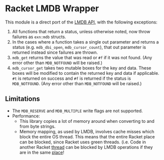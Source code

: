 # Racket LMDB Wrapper

This module is a direct port of the [LMDB API](http://www.lmdb.tech/doc), with the following exceptions:

1. All functions that return a status, unless otherwise noted, now throw failures as `exn:mdb` structs.
2. In the cases where a function takes a single out parameter and returns a status (e.g. `mdb_dbi_open`, `mdb_cursor_count`), that out parameter is returned instead since failures are thrown.
3. `mdb_get` returns the value that was read or `#f` if it was not found.
   (Any error other than `MDB_NOTFOUND` will be raised.)
4. `mdb_cursor_get` takes two mutable boxes for the key and data.
   These boxes will be modified to contain the returned key and data if applicable.
   `#t` is returned on success and `#f` is returned if the status is `MDB_NOTFOUND`.
   (Any error other than `MDB_NOTFOUND` will be raised.)

## Limitations

* The `MDB_RESERVE` and `MDB_MULTIPLE` write flags are not supported.
* Performance:
  * This library copies a lot of memory around when converting to and from byte strings.
  * Memory mapping, as used by LMDB, involves cache misses which block the entire OS thread.
    This means that the entire Racket place can be blocked, since Racket uses green threads.
    (i.e. Code in another Racket [thread](https://docs.racket-lang.org/reference/threads.html) can be blocked by LMDB operations if they are in the same [place](https://docs.racket-lang.org/reference/places.html)!
